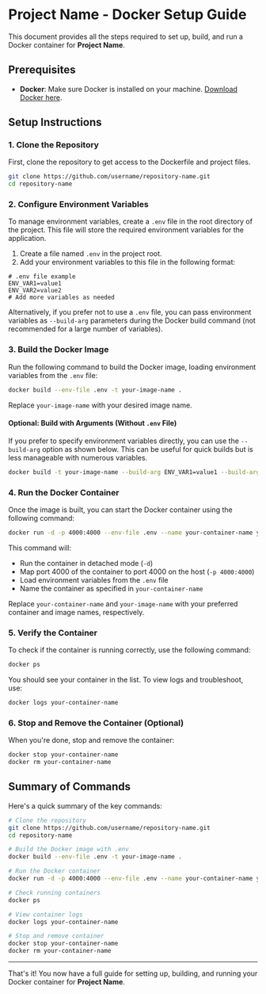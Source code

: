 
# Project Name - Docker Setup Guide

This document provides all the steps required to set up, build, and run a Docker container for **Project Name**.

## Prerequisites

- **Docker**: Make sure Docker is installed on your machine. [Download Docker here](https://docs.docker.com/get-docker/).

## Setup Instructions

### 1. Clone the Repository

First, clone the repository to get access to the Dockerfile and project files.

```bash
git clone https://github.com/username/repository-name.git
cd repository-name
```

### 2. Configure Environment Variables

To manage environment variables, create a `.env` file in the root directory of the project. This file will store the required environment variables for the application.

1. Create a file named `.env` in the project root.
2. Add your environment variables to this file in the following format:

```env
# .env file example
ENV_VAR1=value1
ENV_VAR2=value2
# Add more variables as needed
```

Alternatively, if you prefer not to use a `.env` file, you can pass environment variables as `--build-arg` parameters during the Docker build command (not recommended for a large number of variables).

### 3. Build the Docker Image

Run the following command to build the Docker image, loading environment variables from the `.env` file:

```bash
docker build --env-file .env -t your-image-name .
```

Replace `your-image-name` with your desired image name.

#### Optional: Build with Arguments (Without `.env` File)

If you prefer to specify environment variables directly, you can use the `--build-arg` option as shown below. This can be useful for quick builds but is less manageable with numerous variables.

```bash
docker build -t your-image-name --build-arg ENV_VAR1=value1 --build-arg ENV_VAR2=value2 .
```

### 4. Run the Docker Container

Once the image is built, you can start the Docker container using the following command:

```bash
docker run -d -p 4000:4000 --env-file .env --name your-container-name your-image-name
```

This command will:

- Run the container in detached mode (`-d`)
- Map port 4000 of the container to port 4000 on the host (`-p 4000:4000`)
- Load environment variables from the `.env` file
- Name the container as specified in `your-container-name`

Replace `your-container-name` and `your-image-name` with your preferred container and image names, respectively.

### 5. Verify the Container

To check if the container is running correctly, use the following command:

```bash
docker ps
```

You should see your container in the list. To view logs and troubleshoot, use:

```bash
docker logs your-container-name
```

### 6. Stop and Remove the Container (Optional)

When you're done, stop and remove the container:

```bash
docker stop your-container-name
docker rm your-container-name
```

## Summary of Commands

Here's a quick summary of the key commands:

```bash
# Clone the repository
git clone https://github.com/username/repository-name.git
cd repository-name

# Build the Docker image with .env
docker build --env-file .env -t your-image-name .

# Run the Docker container
docker run -d -p 4000:4000 --env-file .env --name your-container-name your-image-name

# Check running containers
docker ps

# View container logs
docker logs your-container-name

# Stop and remove container
docker stop your-container-name
docker rm your-container-name
```

---

That's it! You now have a full guide for setting up, building, and running your Docker container for **Project Name**.
